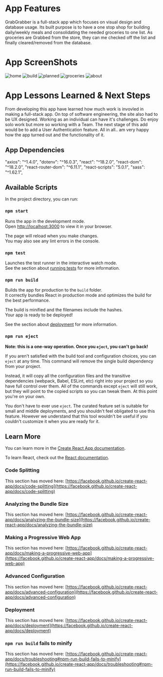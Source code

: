 # App Features

GrabGrabber is a full-stack app which focuses on visual design and database usage.  Its built purpose is to have a one stop shop for building daily/weekly meals and consolidating the needed groceries to one list. As groceries are Grabbed from the store, they can me checked off the list and finally cleared/removed from the database.

# App ScreenShots

![home](https://github.com/rpaavola/grubgrabber-client/assets/screenshots/121308308/11510645-8364-4cef-96a4-8bc60eb0f5c6)
![build](https://github.com/rpaavola/grubgrabber-client/assets/screenshots/121308308/0dce8880-155b-421a-894f-50b9900f2833)
![planned](https://github.com/rpaavola/grubgrabber-client/assets/screenshots/121308308/c23a551b-0770-4b2b-a46c-50af2a9c7b0b)
![groceries](https://github.com/rpaavola/grubgrabber-client/assets/screenshots/121308308/0736c597-50e8-4fca-a565-56260f81e1dd)
![about](https://github.com/rpaavola/grubgrabber-client/assets/screenshots/121308308/b5e2834c-99de-40fa-bc07-0806c09b9804)



# App Lessons Learned & Next Steps

From developing this app have learned how much work is invovled in making a full-stack app.  On top of software engineering, the site also had to be UX designed.  Working as an individual can have it's challenges.  Do enjoy solo work but more so working with a Team.  The next stage of this add would be to add a User Authentication feature. All in all.. am very happy how the app turned out and the functionality of it.

## App Dependencies

"axios": "^1.4.0",
"dotenv": "^16.0.3",
"react": "^18.2.0",
"react-dom": "^18.2.0",
"react-router-dom": "^6.11.1",
"react-scripts": "5.0.1",
"sass": "^1.62.1",

## Available Scripts

In the project directory, you can run:

### `npm start`

Runs the app in the development mode.\
Open [http://localhost:3000](http://localhost:3000) to view it in your browser.

The page will reload when you make changes.\
You may also see any lint errors in the console.

### `npm test`

Launches the test runner in the interactive watch mode.\
See the section about [running tests](https://facebook.github.io/create-react-app/docs/running-tests) for more information.

### `npm run build`

Builds the app for production to the `build` folder.\
It correctly bundles React in production mode and optimizes the build for the best performance.

The build is minified and the filenames include the hashes.\
Your app is ready to be deployed!

See the section about [deployment](https://facebook.github.io/create-react-app/docs/deployment) for more information.

### `npm run eject`

**Note: this is a one-way operation. Once you `eject`, you can't go back!**

If you aren't satisfied with the build tool and configuration choices, you can `eject` at any time. This command will remove the single build dependency from your project.

Instead, it will copy all the configuration files and the transitive dependencies (webpack, Babel, ESLint, etc) right into your project so you have full control over them. All of the commands except `eject` will still work, but they will point to the copied scripts so you can tweak them. At this point you're on your own.

You don't have to ever use `eject`. The curated feature set is suitable for small and middle deployments, and you shouldn't feel obligated to use this feature. However we understand that this tool wouldn't be useful if you couldn't customize it when you are ready for it.

## Learn More

You can learn more in the [Create React App documentation](https://facebook.github.io/create-react-app/docs/getting-started).

To learn React, check out the [React documentation](https://reactjs.org/).

### Code Splitting

This section has moved here: [https://facebook.github.io/create-react-app/docs/code-splitting](https://facebook.github.io/create-react-app/docs/code-splitting)

### Analyzing the Bundle Size

This section has moved here: [https://facebook.github.io/create-react-app/docs/analyzing-the-bundle-size](https://facebook.github.io/create-react-app/docs/analyzing-the-bundle-size)

### Making a Progressive Web App

This section has moved here: [https://facebook.github.io/create-react-app/docs/making-a-progressive-web-app](https://facebook.github.io/create-react-app/docs/making-a-progressive-web-app)

### Advanced Configuration

This section has moved here: [https://facebook.github.io/create-react-app/docs/advanced-configuration](https://facebook.github.io/create-react-app/docs/advanced-configuration)

### Deployment

This section has moved here: [https://facebook.github.io/create-react-app/docs/deployment](https://facebook.github.io/create-react-app/docs/deployment)

### `npm run build` fails to minify

This section has moved here: [https://facebook.github.io/create-react-app/docs/troubleshooting#npm-run-build-fails-to-minify](https://facebook.github.io/create-react-app/docs/troubleshooting#npm-run-build-fails-to-minify)
